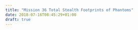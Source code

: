 ```yaml
---
title: "Mission 36 Total Stealth Footprints of Phantoms"
date: 2018-07-16T08:45:29+01:00
draft: true
---
```


